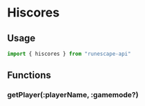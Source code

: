 # Hiscores

## Usage

```javascript
import { hiscores } from "runescape-api"
```

## Functions

### getPlayer\(:playerName, :gamemode?\) <a id="getplayer"></a>

```javascript

```



